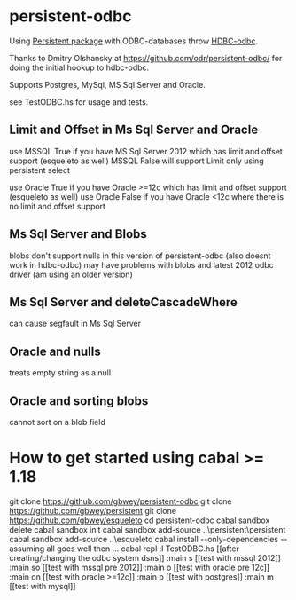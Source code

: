 persistent-odbc
===============
Using [Persistent package](http://hackage.haskell.org/package/persistent) with ODBC-databases 
throw [HDBC-odbc](http://hackage.haskell.org/package/hdbc-odbc).

Thanks to Dmitry Olshansky at https://github.com/odr/persistent-odbc/
for doing the initial hookup to hdbc-odbc.

Supports Postgres, MySql, MS Sql Server and Oracle.

see TestODBC.hs for usage and tests.

Limit and Offset in Ms Sql Server and Oracle
--------------------------------------------
use MSSQL True if you have MS Sql Server 2012 which has limit and offset support (esqueleto as well)
MSSQL False will support Limit only using persistent select

use Oracle True if you have Oracle >=12c which has limit and offset support (esqueleto as well)
use Oracle False if you have Oracle <12c where there is no limit and offset support 

Ms Sql Server and Blobs
-----------------------
blobs don't support nulls in this version of persistent-odbc (also doesnt work in hdbc-odbc)
may have problems with blobs and latest 2012 odbc driver (am using an older version)

Ms Sql Server and deleteCascadeWhere
------------------------------------
can cause segfault in Ms Sql Server

Oracle and nulls
----------------
treats empty string as a null

Oracle and sorting blobs
------------------------
cannot sort on a blob field


How to get started using cabal >= 1.18
======================================
git clone https://github.com/gbwey/persistent-odbc
git clone https://github.com/gbwey/persistent
git clone https://github.com/gbwey/esqueleto
cd persistent-odbc
cabal sandbox delete
cabal sandbox init
cabal sandbox add-source ..\persistent\persistent
cabal sandbox add-source ..\esqueleto
cabal install --only-dependencies
-- assuming all goes well then ...
cabal repl
:l TestODBC.hs  [[after creating/changing the odbc system dsns]]
:main s  [[test with mssql 2012]]
:main so [[test with mssql pre 2012]]
:main o  [[test with oracle pre 12c]]
:main on [[test with oracle >=12c]]
:main p  [[test with postgres]]
:main m  [[test with mysql]]
